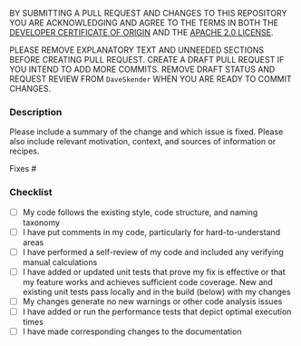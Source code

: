 BY SUBMITTING A PULL REQUEST AND CHANGES TO THIS REPOSITORY YOU ARE ACKNOWLEDGING AND AGREE TO THE TERMS IN BOTH THE [DEVELOPER CERTIFICATE OF ORIGIN](https://developercertificate.org) AND THE [APACHE 2.0 LICENSE](https://opensource.org/licenses/Apache-2.0).

PLEASE REMOVE EXPLANATORY TEXT AND UNNEEDED SECTIONS BEFORE CREATING PULL REQUEST.  CREATE A DRAFT PULL REQUEST IF YOU INTEND TO ADD MORE COMMITS.  REMOVE DRAFT STATUS AND REQUEST REVIEW FROM `DaveSkender` WHEN YOU ARE READY TO COMMIT CHANGES.

### Description

Please include a summary of the change and which issue is fixed. Please also include relevant motivation, context, and sources of information or recipes.

Fixes #<!--(add issue number)-->

### Checklist

- [ ] My code follows the existing style, code structure, and naming taxonomy
- [ ] I have put comments in my code, particularly for hard-to-understand areas
- [ ] I have performed a self-review of my code and included any verifying manual calculations
- [ ] I have added or updated unit tests that prove my fix is effective or that my feature works and achieves sufficient code coverage.  New and existing unit tests pass locally and in the build (below) with my changes
- [ ] My changes generate no new warnings or other code analysis issues
- [ ] I have added or run the performance tests that depict optimal execution times
- [ ] I have made corresponding changes to the documentation

